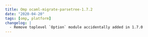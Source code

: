 ```yaml
---
title: Omp ocaml-migrate-parsetree-1.7.2
date: "2020-04-20"
tags: [omp, platform]
changelog: |
  - Remove toplevel `Option` module accidentally added in 1.7.0
---
```


